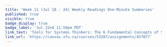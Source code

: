 ```yaml
---
title: 'Week 11 (Jul 18 - 24) Weekly Readings One-Minute Summaries'
published: true
visible: true
badge_display: true
badge_label: 'Jul 22nd 11:59pm PDT'
link_text: 'Tools for Systems Thinkers: The 6 Fundamental Concepts of Systems Thinking'
link_url: 'https://canvas.sfu.ca/courses/53207/assignments/457077'
---
```

